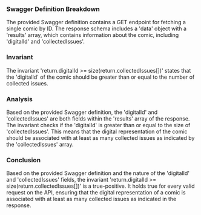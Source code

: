 ### Swagger Definition Breakdown

The provided Swagger definition contains a GET endpoint for fetching a single comic by ID. The response schema includes a 'data' object with a 'results' array, which contains information about the comic, including 'digitalId' and 'collectedIssues'.

### Invariant

The invariant 'return.digitalId >= size(return.collectedIssues[])' states that the 'digitalId' of the comic should be greater than or equal to the number of collected issues.

### Analysis

Based on the provided Swagger definition, the 'digitalId' and 'collectedIssues' are both fields within the 'results' array of the response. The invariant checks if the 'digitalId' is greater than or equal to the size of 'collectedIssues'. This means that the digital representation of the comic should be associated with at least as many collected issues as indicated by the 'collectedIssues' array.

### Conclusion

Based on the provided Swagger definition and the nature of the 'digitalId' and 'collectedIssues' fields, the invariant 'return.digitalId >= size(return.collectedIssues[])' is a true-positive. It holds true for every valid request on the API, ensuring that the digital representation of a comic is associated with at least as many collected issues as indicated in the response.
